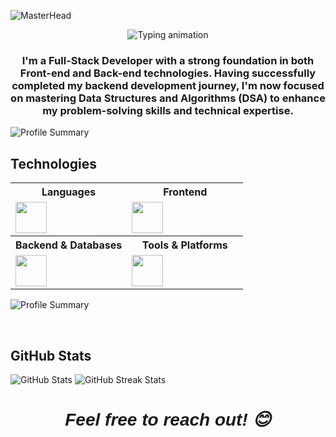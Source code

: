 ![MasterHead](https://img.freepik.com/free-vector/development-typographic-header-presenting-content-web-pages-website-layout-composition-color-development-idea-computer-technology-flat-vector-illustration_613284-2493.jpg?t=st=1724584853~exp=1724588453~hmac=2d5cbf991ae8eda5999e6acbb99cec40bdf474b965db0606b2272de523486357&w=1380)
<p align="center">
  <img src="https://readme-typing-svg.herokuapp.com?size=32&pause=1000&color=D1D7E0&center=true&vCenter=true&width=550&lines=Hi%2C+I'm+Sachin+Kumar+Gupta+👋;Full+Stack+Developer+🖥️;Let's+connect!+🤝" alt="Typing animation" />
</p>

<h3 align="center">I'm a Full-Stack Developer with a strong foundation in both Front-end and Back-end technologies. Having successfully completed my backend development journey, I'm now focused on mastering Data Structures and Algorithms (DSA) to enhance my problem-solving skills and technical expertise.</h3>

![Profile Summary](https://capsule-render.vercel.app/api?type=rect&color=gradient&height=2.5&section=footer&reversal=true&colors=FF8B3D,D45E1B&width=100%)


## Technologies 

<table>
  <tr>
    <th width="50%">Languages</th>
    <th width="50%">Frontend</th>
  </tr>
  <tr>
    <td align="left" width="50%">
      <img src="https://skillicons.dev/icons?i=js,ts,java,cpp,python" height="50"/>
    </td>
    <td align="left" width="50%">
      <img src="https://skillicons.dev/icons?i=html,css,react,nextjs,tailwind,bootstrap" height="50"/>
    </td>
  </tr>
  <tr>
    <th width="50%">Backend & Databases</th>
    <th width="50%">Tools & Platforms</th>
  </tr>
  <tr>
    <td align="left" width="50%">
      <img src="https://skillicons.dev/icons?i=nodejs,mongodb,firebase,appwrite" height="50"/>
    </td>
    <td align="left" width="50%">
      <img src="https://skillicons.dev/icons?i=aws,docker,git,github,figma,nginx,postman" height="50"/>
    </td>
  </tr>
</table>

![Profile Summary](https://capsule-render.vercel.app/api?type=rect&color=gradient&height=2.5&section=footer&reversal=true&colors=FF8B3D,D45E1B&width=100%)


<!-- Ensuring GitHub Stats appears below -->
<br clear="both">

## GitHub Stats

<p align="left">
  <img src="https://github-readme-stats.vercel.app/api?username=sachinkumar-1309&show_icons=true&theme=dark&hide_border=true&border_radius=5&card_width=400" alt="GitHub Stats" />
  <img src="https://streak-stats.demolab.com?user=sachinkumar-1309&theme=dark&hide_border=true&border_radius=5&card_width=400" alt="GitHub Streak Stats" />
</p>



<!--## 📫 How to Reach Me
- 💼 LinkedIn: [Sachin Kumar Gupta](https://www.linkedin.com/in/sachin-kumar-gupta-34b2b8243/)
- 🐦 Twitter: [sachinkg1309](https://x.com/sachinkg1309?t=QKrkMRdMtEqEba6REeifOA&s=09)
- 🔗 Website: [Website](https://your-website.com)-->

<h1 align="center" style="font-family: 'Poppins', sans-serif;"><em>Feel free to reach out! 😊</em></h1>


<!---
sachinkumar-1309/sachinkumar-1309 is a ✨ special ✨ repository because its `README.md` (this file) appears on your GitHub profile.
You can click the Preview link to take a look at your changes.
--->
